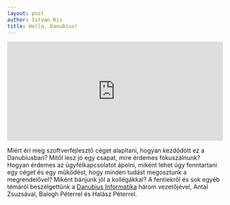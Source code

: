 ```yaml
---
layout: post
author: Istvan Kis
title: Hello, Danubius!
---
```

<iframe src="https://open.spotify.com/embed/episode/6JWcXPF5OiLfgMo2lKC39t?utm_source=generator" width="100%" height="232" frameBorder="0" allowfullscreen="" allow="autoplay; clipboard-write; encrypted-media; fullscreen; picture-in-picture"></iframe>

Miért éri meg szoftverfejlesztő céget alapítani, hogyan kezdődött ez a Danubiusban? Mitől lesz jó egy csapat, mire érdemes fókuszálnunk? Hogyan érdemes az ügyfélkapcsolatot ápolni, miként lehet úgy fenntartani egy céget és egy működést, hogy minden tudást megosztunk a megrendelővel? Miként bánjunk jól a kollégákkal? A fentiekről és sok egyéb témáról beszélgettünk a [Danubius Informatika](https://danubiusinfo.hu/) három vezetőjével, Antal Zsuzsával, Balogh Péterrel és Halász Péterrel.
